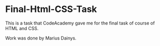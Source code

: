 # Final-Html-CSS-Task

This is a task that CodeAcademy gave me for the final task of course of HTML and CSS.

Work was done by Marius Dainys.
